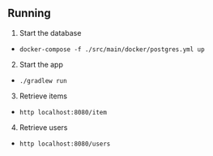 ## Running

1. Start the database
  + `docker-compose -f ./src/main/docker/postgres.yml up`
2. Start the app
  + `./gradlew run`
3. Retrieve items
  + `http localhost:8080/item`
4. Retrieve users
  + `http localhost:8080/users`
